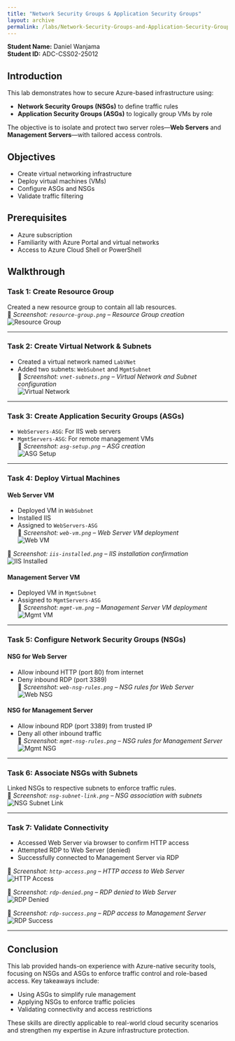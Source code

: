 ```yaml
---
title: "Network Security Groups & Application Security Groups"
layout: archive
permalink: /labs/Network-Security-Groups-and-Application-Security-Groups/
---
```


**Student Name:** Daniel Wanjama  
**Student ID:** ADC-CSS02-25012  

## Introduction

This lab demonstrates how to secure Azure-based infrastructure using:

- **Network Security Groups (NSGs)** to define traffic rules  
- **Application Security Groups (ASGs)** to logically group VMs by role  

The objective is to isolate and protect two server roles—**Web Servers** and **Management Servers**—with tailored access controls.

## Objectives

- Create virtual networking infrastructure  
- Deploy virtual machines (VMs)  
- Configure ASGs and NSGs  
- Validate traffic filtering

## Prerequisites

- Azure subscription  
- Familiarity with Azure Portal and virtual networks  
- Access to Azure Cloud Shell or PowerShell  

## Walkthrough

### Task 1: Create Resource Group

Created a new resource group to contain all lab resources.  
📸 *Screenshot: `resource-group.png` – Resource Group creation*  
![Resource Group](../../assets/images/labs/resource-group.png)

---

### Task 2: Create Virtual Network & Subnets

- Created a virtual network named `LabVNet`  
- Added two subnets: `WebSubnet` and `MgmtSubnet`  
📸 *Screenshot: `vnet-subnets.png` – Virtual Network and Subnet configuration*  
![Virtual Network](../../assets/images/labs/vnet-subnets.png)

---

### Task 3: Create Application Security Groups (ASGs)

- `WebServers-ASG`: For IIS web servers  
- `MgmtServers-ASG`: For remote management VMs  
📸 *Screenshot: `asg-setup.png` – ASG creation*  
![ASG Setup](../../assets/images/labs/asg-setup.png)

---

### Task 4: Deploy Virtual Machines

#### Web Server VM

- Deployed VM in `WebSubnet`  
- Installed IIS  
- Assigned to `WebServers-ASG`  
📸 *Screenshot: `web-vm.png` – Web Server VM deployment*  
![Web VM](../../assets/images/labs/web-vm.png)

📸 *Screenshot: `iis-installed.png` – IIS installation confirmation*  
![IIS Installed](../../assets/images/labs/iis-installed.png)

#### Management Server VM

- Deployed VM in `MgmtSubnet`  
- Assigned to `MgmtServers-ASG`  
📸 *Screenshot: `mgmt-vm.png` – Management Server VM deployment*  
![Mgmt VM](../../assets/images/labs/mgmt-vm.png)

---

### Task 5: Configure Network Security Groups (NSGs)

#### NSG for Web Server

- Allow inbound HTTP (port 80) from internet  
- Deny inbound RDP (port 3389)  
📸 *Screenshot: `web-nsg-rules.png` – NSG rules for Web Server*  
![Web NSG](../../assets/images/labs/web-nsg-rules.png)

#### NSG for Management Server

- Allow inbound RDP (port 3389) from trusted IP  
- Deny all other inbound traffic  
📸 *Screenshot: `mgmt-nsg-rules.png` – NSG rules for Management Server*  
![Mgmt NSG](../../assets/images/labs/mgmt-nsg-rules.png)

---

### Task 6: Associate NSGs with Subnets

Linked NSGs to respective subnets to enforce traffic rules.  
📸 *Screenshot: `nsg-subnet-link.png` – NSG association with subnets*  
![NSG Subnet Link](../../assets/images/labs/nsg-subnet-link.png)

---

### Task 7: Validate Connectivity

- Accessed Web Server via browser to confirm HTTP access  
- Attempted RDP to Web Server (denied)  
- Successfully connected to Management Server via RDP  

📸 *Screenshot: `http-access.png` – HTTP access to Web Server*  
![HTTP Access](../../assets/images/labs/http-access.png)

📸 *Screenshot: `rdp-denied.png` – RDP denied to Web Server*  
![RDP Denied](../../assets/images/labs/rdp-denied.png)

📸 *Screenshot: `rdp-success.png` – RDP access to Management Server*  
![RDP Success](../../assets/images/labs/rdp-success.png)

---

## Conclusion

This lab provided hands-on experience with Azure-native security tools, focusing on NSGs and ASGs to enforce traffic control and role-based access. Key takeaways include:

- Using ASGs to simplify rule management  
- Applying NSGs to enforce traffic policies  
- Validating connectivity and access restrictions  

These skills are directly applicable to real-world cloud security scenarios and strengthen my expertise in Azure infrastructure protection.

